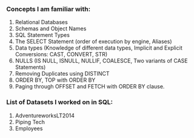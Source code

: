 ### Concepts I am familiar with:
1. Relational Databases
2. Schemas and Object Names
3. SQL Statement Types
4. The SELECT Statement (order of execution by engine, Aliases)
5. Data types (Knowledge of different data types, Implicit and Explicit Conversions: CAST, CONVERT, STR)
6. NULLS (IS NULL, ISNULL, NULLIF, COALESCE, Two variants of CASE Statements)
7. Removing Duplicates using DISTINCT
8. ORDER BY, TOP with ORDER BY
9. Paging through OFFSET and FETCH with ORDER BY clause.

### List of Datasets I worked on in SQL:

1. AdventureworksLT2014
2. Piping Tech
3. Employees 
